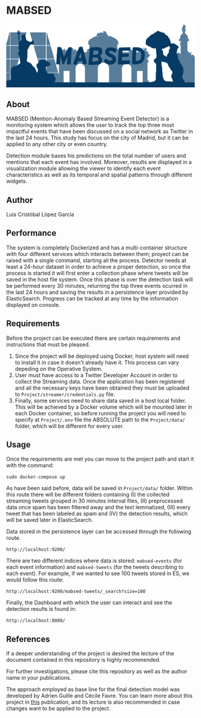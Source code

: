 # MABSED

![MABSED logo](./demo-dashboard/img/MABSEDlogoAzul.png)

## About

MABSED (Mention-Anomaly Based Streaming Event Detector) is a monitoring system which allows the user to track the top three most impactful events that have been discussed on a social network as Twitter in the last 24 hours. This study has focus on the city of Madrid, but it can be applied to any other city or even country.

Detection module bases his predictions on the total number of users and mentions that each event has involved. Moreover, results are displayed in a visualization module allowing the viewer to identify each event characteristics as well as its temporal and spatial patterns through different widgets.

## Author

Luis Cristóbal López García

## Performance

The system is completely Dockerized and has a multi-container structure with four different services which interacts between them; proyect can be raised with a single command, starting all the process. Detector needs at least a 24-hour dataset in order to achieve a proper detection, so once the process is started it will first enter a collection phase where tweets will be saved in the host file system. Once this phase is over the detection task will be performed every 30 minutes, returning the top three events ocurred in the last 24 hours and saving the results in a persistence layer provided by ElasticSearch. Progress can be tracked at any time by the information displayed on console.

## Requirements

Before the project can be executed there are certain requirements and instructions that must be pleased.
1. Since the project will be deployed using Docker, host system will need to install it in case it doesn't already have it. This process can vary depeding on the Operative System.
2. User must have access to a Twitter Developer Account in order to collect the Streaming data. Once the application has been registered and all the necessary keys have been obtained they must be uploaded to `Project/streamer/credentials.py` file.
3. Finally, some services need to share data saved in a host local folder. This will be achieved by a Docker volume which will be mounted later in each Docker container, so before running the project you will need to specify at `Project/.env` file the ABSOLUTE path to the `Project/data/` folder, which will be different for every user.
 
## Usage
 
Once the requirements are met you can move to the project path and start it with the command:

```
sudo docker-compose up
```

As have been said before, data will be saved in `Project/data/` folder. Within this route there will be different folders containing (I) the collected streaming tweets grouped in 30 minutes interval files, (II) preprocessed data once spam has been filtered away and the text lemmatized, (III) every tweet that has been labeled as spam and (IV) the detection results, which will be saved later in ElasticSearch.

Data stored in the persistence layer can be accessed through the following route.

```
http://localhost:9200/
```

There are two different indices where data is stored: `mabsed-events` (for each event information) and `mabsed-tweets` (for the tweets describing to each event). For example, if we wanted to see 100 tweets stored in ES, we would follow this route:

```
http://localhost:9200/mabsed-tweets/_search?size=100
```

Finally, the Dashboard with which the user can interact and see the detection results is found in:

```
http://localhost:8080/
```

## References

If a deeper understanding of the project is desired the lecture of the document contained in this repository is highly recommended.

For further investigations, please cite this repository as well as the author name in your publications.

The approach employed as base line for the final detection model was developed by Adrien Guille and Cécile Favre. You can learn more about this project in [this](http://mediamining.univ-lyon2.fr/people/guille/publications/snam.pdf) publication, and its lecture is also recommended in case changes want to be applied to the project.